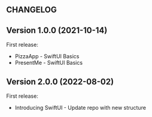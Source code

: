 ## CHANGELOG

## Version 1.0.0 (2021-10-14)

First release:

* PizzaApp - SwiftUI Basics
* PresentMe - SwiftUI Basics

## Version 2.0.0 (2022-08-02)

First release:

* Introducing SwiftUI - Update repo with new structure 
